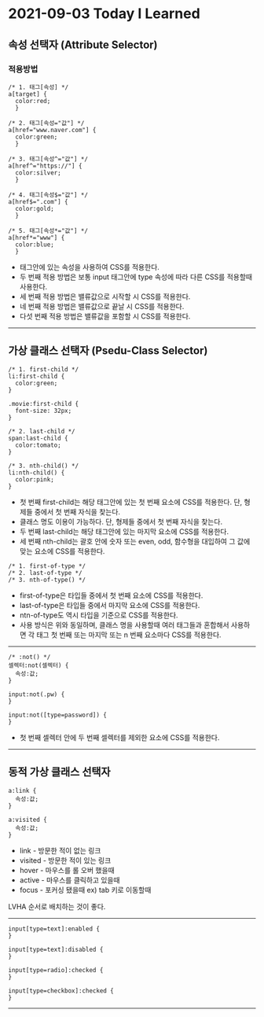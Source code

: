 # 2021-09-03 Today I Learned

## 속성 선택자 (Attribute Selector)
### 적용방법   
~~~
/* 1. 태그[속성] */
a[target] {
  color:red;
  }
  
/* 2. 태그[속성="값"] */
a[href="www.naver.com"] {
  color:green;
  }
  
/* 3. 태그[속성^="값"] */
a[href^="https://"] {
  color:silver;
  }
  
/* 4. 태그[속성$="값"] */
a[href$=".com"] {
  color:gold;
  }
  
/* 5. 태그[속성*="값"] */
a[href*="www"] {
  color:blue;
  }
~~~
* 태그안에 있는 속성을 사용하여 CSS를 적용한다.
* 두 번째 적용 방법은 보통 input 태그안에 type 속성에 따라 다른 CSS를 적용할때 사용한다.
* 세 번째 적용 방법은 밸류값으로 시작할 시 CSS를 적용한다.
* 네 번째 적용 방법은 밸류값으로 끝날 시 CSS를 적용한다.
* 다섯 번째 적용 방법은 밸류값을 포함할 시 CSS를 적용한다.
***

## 가상 클래스 선택자 (Psedu-Class Selector)
~~~
/* 1. first-child */
li:first-child {
  color:green;
}

.movie:first-child {
  font-size: 32px;
}

/* 2. last-child */
span:last-child {
  color:tomato;
}

/* 3. nth-child() */
li:nth-child() {
  color:pink;
}
~~~
* 첫 번째 first-child는 해당 태그안에 있는 첫 번째 요소에 CSS를 적용한다. 단, 형제들 중에서 첫 번째 자식을 찾는다.
* 클래스 명도 이용이 가능하다. 단, 형제들 중에서 첫 번째 자식을 찾는다.
* 두 번째 last-child는 해당 태그안에 있는 마지막 요소에 CSS를 적용한다.
* 세 번째 nth-child는 괄호 안에 숫자 또는 even, odd, 함수형을 대입하여 그 값에 맞는 요소에 CSS를 적용한다.


~~~
/* 1. first-of-type */
/* 2. last-of-type */
/* 3. nth-of-type() */
~~~
* first-of-type은 타입들 중에서 첫 번째 요소에 CSS를 적용한다.
* last-of-type은 타입들 중에서 마지막 요소에 CSS를 적용한다.
* ntn-of-type도 역시 타입을 기준으로 CSS를 적용한다.
* 사용 방식은 위와 동일하며, 클래스 명을 사용할때 여러 태그들과 혼합해서 사용하면 각 태그 첫 번째 또는 마지막 또는 n 번째 요소마다 CSS를 적용한다.

***

~~~
/* :not() */
셀렉터:not(셀렉터) {
  속성:값;
}

input:not(.pw) {
}

input:not([type=password]) {
}
~~~
* 첫 번째 셀렉터 안에 두 번째 셀렉터를 제외한 요소에 CSS를 적용한다.

***
## 동적 가상 클래스 선택자
~~~
a:link {
  속성:값;
}

a:visited {
  속성:값;
}
~~~
* link - 방문한 적이 없는 링크
* visited - 방문한 적이 있는 링크
* hover - 마우스를 롤 오버 했을때
* active - 마우스를 클릭하고 있을때
* focus - 포커싱 됐을때 ex) tab 키로 이동할때

LVHA 순서로 배치하는 것이 좋다.

***
~~~
input[type=text]:enabled {
}

input[type=text]:disabled {
}

input[type=radio]:checked {
}

input[type=checkbox]:checked {
}
~~~
*** 
